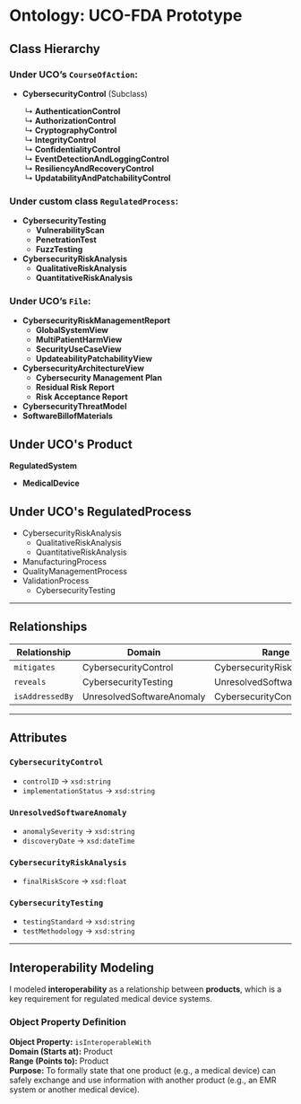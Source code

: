# Ontology: UCO-FDA Prototype

## Class Hierarchy

### Under UCO’s `CourseOfAction`:
- **CybersecurityControl** (Subclass)
  
  ↳ **AuthenticationControl**  
  ↳ **AuthorizationControl**  
  ↳ **CryptographyControl**  
  ↳ **IntegrityControl**  
  ↳ **ConfidentialityControl**  
  ↳ **EventDetectionAndLoggingControl**  
  ↳ **ResiliencyAndRecoveryControl**  
  ↳ **UpdatabilityAndPatchabilityControl**

### Under custom class `RegulatedProcess`:
- **CybersecurityTesting**
  - **VulnerabilityScan**
  - **PenetrationTest**
  - **FuzzTesting**
- **CybersecurityRiskAnalysis**
  - **QualitativeRiskAnalysis**
  - **QuantitativeRiskAnalysis**

### Under UCO’s `File`:
- **CybersecurityRiskManagementReport**
  - **﻿GlobalSystemView**
  - **MultiPatientHarmView**
  - **SecurityUseCaseView**
  - **UpdateabilityPatchabilityView**
- **CybersecurityArchitectureView**
  - **Cybersecurity Management Plan**
  - **Residual Risk Report**
  - **Risk Acceptance Report**
- **CybersecurityThreatModel**
- **SoftwareBillofMaterials**

## Under UCO's Product  
**RegulatedSystem** 
 - **MedicalDevice**

 
## Under UCO's RegulatedProcess 
  * CybersecurityRiskAnalysis 
    * QualitativeRiskAnalysis 
    * QuantitativeRiskAnalysis   
  * ManufacturingProcess 
  * QualityManagementProcess 
  * ValidationProcess  
    * CybersecurityTesting 

---

## Relationships

| Relationship | Domain | Range |
|---------------|---------|--------|
| `mitigates` | CybersecurityControl | CybersecurityRiskAnalysis |
| `reveals` | CybersecurityTesting | UnresolvedSoftwareAnomaly |
| `isAddressedBy` | UnresolvedSoftwareAnomaly | CybersecurityControl |

---

## Attributes

### `CybersecurityControl`
- `controlID` → `xsd:string`
- `implementationStatus` → `xsd:string`

### `UnresolvedSoftwareAnomaly`
- `anomalySeverity` → `xsd:string`
- `discoveryDate` → `xsd:dateTime`

### `CybersecurityRiskAnalysis`
- `finalRiskScore` → `xsd:float`

### `CybersecurityTesting`
- `testingStandard` → `xsd:string`
- `testMethodology` → `xsd:string`

---

## Interoperability Modeling

I modeled **interoperability** as a relationship between **products**, which is a key requirement for regulated medical device systems.

### Object Property Definition

**Object Property:** `isInteroperableWith`  
**Domain (Starts at):** Product  
**Range (Points to):** Product  
**Purpose:** To formally state that one product (e.g., a medical device) can safely exchange and use information with another product (e.g., an EMR system or another medical device).

